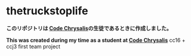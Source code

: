 # thetruckstoplife

**このリポジトリは [Code Chrysalis](https://www.codechrysalis.io/)の生徒であるときに作成しました。**
<br />

**This was created during my time as a student at [Code Chrysalis](https://www.codechrysalis.io/)**
cc16 + ccj3 first team project
